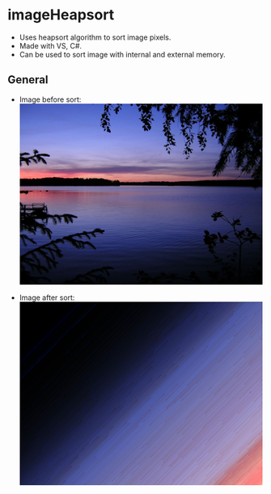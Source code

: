 # imageHeapsort
* Uses heapsort algorithm to sort image pixels.
* Made with VS, C#.
* Can be used to sort image with internal and external memory.
## General

* Image before sort:
![alt text](https://github.com/had0pelagic/imageHeapsort/blob/master/HeapSort/HeapSort/beforeshow.jpg?raw=true)

* Image after sort:
![alt text](https://github.com/had0pelagic/imageHeapsort/blob/master/HeapSort/HeapSort/aftershow.jpg?raw=true)
